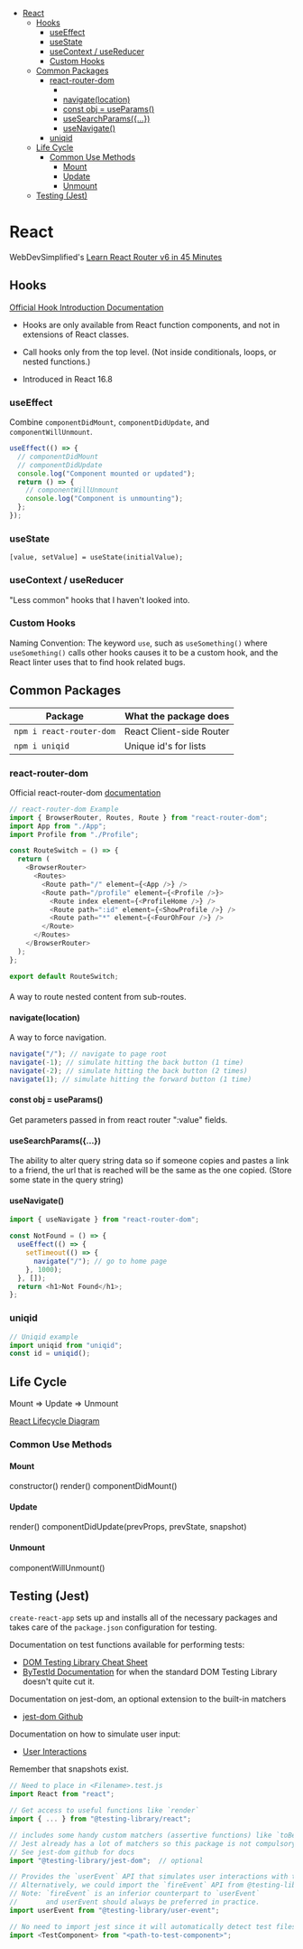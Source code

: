 - [React](#react)
  - [Hooks](#hooks)
    - [useEffect](#useeffect)
    - [useState](#usestate)
    - [useContext / useReducer](#usecontext--usereducer)
    - [Custom Hooks](#custom-hooks)
  - [Common Packages](#common-packages)
    - [react-router-dom](#react-router-dom)
      - [<Outlet context={...} />](#outlet-context-)
      - [navigate(location)](#navigatelocation)
      - [const obj = useParams()](#const-obj--useparams)
      - [useSearchParams({...})](#usesearchparams)
      - [useNavigate()](#usenavigate)
    - [uniqid](#uniqid)
  - [Life Cycle](#life-cycle)
    - [Common Use Methods](#common-use-methods)
      - [Mount](#mount)
      - [Update](#update)
      - [Unmount](#unmount)
  - [Testing (Jest)](#testing-jest)

# React

WebDevSimplified's [Learn React Router v6 in 45 Minutes](https://www.youtube.com/watch?v=Ul3y1LXxzdU)

## Hooks

[Official Hook Introduction Documentation](https://reactjs.org/docs/hooks-intro.html)

- Hooks are only available from React function components, and not in extensions of React classes.

- Call hooks only from the top level. (Not inside conditionals, loops, or nested functions.)

- Introduced in React 16.8

### useEffect

Combine `componentDidMount`, `componentDidUpdate`, and `componentWillUnmount`.

```js
useEffect(() => {
  // componentDidMount
  // componentDidUpdate
  console.log("Component mounted or updated");
  return () => {
    // componentWillUnmount
    console.log("Component is unmounting");
  };
});
```

### useState

`[value, setValue] = useState(initialValue);`

### useContext / useReducer

"Less common" hooks that I haven't looked into.

### Custom Hooks

Naming Convention: The keyword `use`, such as `useSomething()` where `useSomething()` calls other hooks causes it to be a custom hook, and the React linter uses that to find hook related bugs.

## Common Packages

| Package                  | What the package does    |
| ------------------------ | ------------------------ |
| `npm i react-router-dom` | React Client-side Router |
| `npm i uniqid`           | Unique id's for lists    |

### react-router-dom

Official react-router-dom [documentation](https://reactrouter.com/en/v6.3.0/getting-started/overview)

```js
// react-router-dom Example
import { BrowserRouter, Routes, Route } from "react-router-dom";
import App from "./App";
import Profile from "./Profile";

const RouteSwitch = () => {
  return (
    <BrowserRouter>
      <Routes>
        <Route path="/" element={<App />} />
        <Route path="/profile" element={<Profile />}>
          <Route index element={<ProfileHome />} />
          <Route path=":id" element={<ShowProfile />} />
          <Route path="*" element={<FourOhFour />} />
        </Route>
      </Routes>
    </BrowserRouter>
  );
};

export default RouteSwitch;
```

#### <Outlet context={...} />

A way to route nested content from sub-routes.

#### navigate(location)

A way to force navigation.

```js
navigate("/"); // navigate to page root
navigate(-1); // simulate hitting the back button (1 time)
navigate(-2); // simulate hitting the back button (2 times)
navigate(1); // simulate hitting the forward button (1 time)
```

#### const obj = useParams()

Get parameters passed in from react router ":value" fields.


#### useSearchParams({...})

The ability to alter query string data so if someone copies and pastes a link to a friend, the url that is reached will be the same as the one copied. (Store some state in the query string)

#### useNavigate()

```js
import { useNavigate } from "react-router-dom";

const NotFound = () => {
  useEffect(() => {
    setTimeout(() => {
      navigate("/"); // go to home page
    }, 1000);
  }, []);
  return <h1>Not Found</h1>;
};
```

### uniqid

```js
// Uniqid example
import uniqid from "uniqid";
const id = uniqid();
```

## Life Cycle

Mount => Update => Unmount

[React Lifecycle Diagram](https://projects.wojtekmaj.pl/react-lifecycle-methods-diagram/)

### Common Use Methods

#### Mount

constructor()
render()
componentDidMount()

#### Update

render()
componentDidUpdate(prevProps, prevState, snapshot)

#### Unmount

componentWillUnmount()



## Testing (Jest)

`create-react-app` sets up and installs all of the necessary packages and takes care of the `package.json` configuration for testing.

Documentation on test functions available for performing tests:
* [DOM Testing Library Cheat Sheet](https://testing-library.com/docs/dom-testing-library/cheatsheet/)
* [ByTestId Documentation](https://testing-library.com/docs/queries/bytestid/) for when the standard DOM Testing Library doesn't quite cut it.

Documentation on jest-dom, an optional extension to the built-in matchers
* [jest-dom Github](https://github.com/testing-library/jest-dom)

Documentation on how to simulate user input:
* [User Interactions](https://testing-library.com/docs/user-event/intro/)

Remember that snapshots exist.

```js
// Need to place in <Filename>.test.js
import React from "react";

// Get access to useful functions like `render`
import { ... } from "@testing-library/react";

// includes some handy custom matchers (assertive functions) like `toBeInTheDocument` and more. 
// Jest already has a lot of matchers so this package is not compulsory to use.
// See jest-dom github for docs
import "@testing-library/jest-dom";  // optional

// Provides the `userEvent` API that simulates user interactions with the webpage.
// Alternatively, we could import the `fireEvent` API from @testing-library/react.
// Note: `fireEvent` is an inferior counterpart to `userEvent`
//       and userEvent should always be preferred in practice.
import userEvent from "@testing-library/user-event";

// No need to import jest since it will automatically detect test files (*.test.js or *.test.jsx).
import <TestComponent> from "<path-to-test-component>";
```

